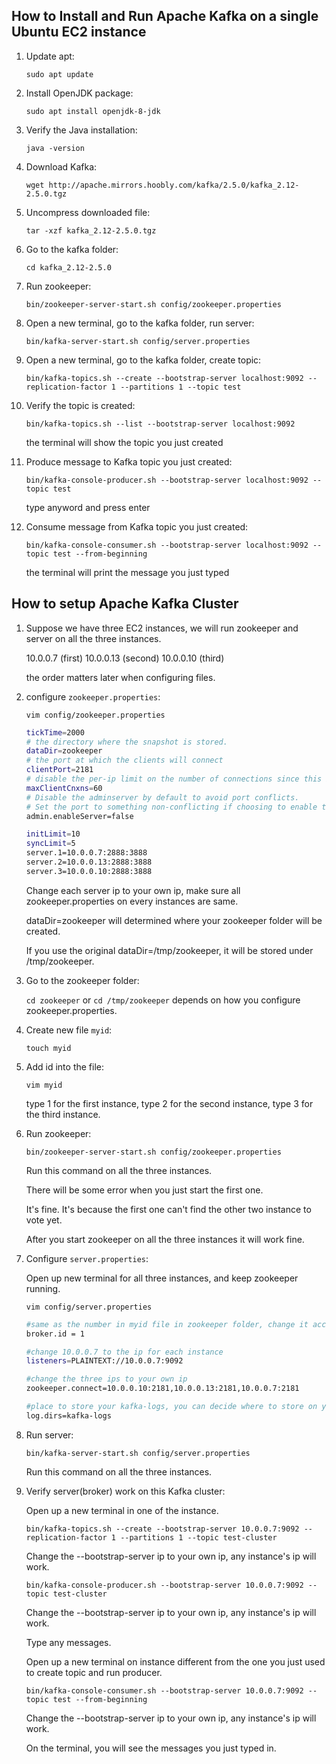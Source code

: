 ## **How to Install and Run Apache Kafka on a single Ubuntu EC2 instance**

  1.  Update apt: 
  
      ```sudo apt update```
      
  2.  Install OpenJDK package:
  
      ```sudo apt install openjdk-8-jdk```
        
  3.  Verify the Java installation:
  
      ```java -version```
      
  4.  Download Kafka:
  
      ```wget http://apache.mirrors.hoobly.com/kafka/2.5.0/kafka_2.12-2.5.0.tgz```
      
  5.  Uncompress downloaded file:
  
      ```tar -xzf kafka_2.12-2.5.0.tgz```
      
  6.  Go to the kafka folder:
  
      ```cd kafka_2.12-2.5.0```
      
  7.  Run zookeeper:
  
      ```bin/zookeeper-server-start.sh config/zookeeper.properties```
      
  8.  Open a new terminal, go to the kafka folder, run server:
  
      ```bin/kafka-server-start.sh config/server.properties```
      
  9.  Open a new terminal, go to the kafka folder, create topic:
  
      ```bin/kafka-topics.sh --create --bootstrap-server localhost:9092 --replication-factor 1 --partitions 1 --topic test```
      
  10. Verify the topic is created:
  
      ```bin/kafka-topics.sh --list --bootstrap-server localhost:9092```
      
      the terminal will show the topic you just created
      
  11. Produce message to Kafka topic you just created:
  
      ```bin/kafka-console-producer.sh --bootstrap-server localhost:9092 --topic test```
      
      type anyword and press enter
      
  12. Consume message from Kafka topic you just created:
  
      ```bin/kafka-console-consumer.sh --bootstrap-server localhost:9092 --topic test --from-beginning```
      
      the terminal will print the message you just typed
      
      
      
## **How to setup Apache Kafka Cluster**

  1.  Suppose we have three EC2 instances, we will run zookeeper and server on all the three instances.
  
      10.0.0.7 (first)
      10.0.0.13 (second)
      10.0.0.10 (third)
      
      the order matters later when configuring files.
  
  2.  configure ```zookeeper.properties```:
  
      ```vim config/zookeeper.properties```
  
      ```bash
      tickTime=2000
      # the directory where the snapshot is stored.
      dataDir=zookeeper
      # the port at which the clients will connect
      clientPort=2181
      # disable the per-ip limit on the number of connections since this is a non-production config
      maxClientCnxns=60
      # Disable the adminserver by default to avoid port conflicts.
      # Set the port to something non-conflicting if choosing to enable this
      admin.enableServer=false

      initLimit=10
      syncLimit=5
      server.1=10.0.0.7:2888:3888
      server.2=10.0.0.13:2888:3888
      server.3=10.0.0.10:2888:3888
      ```
      
      Change each server ip to your own ip, make sure all zookeeper.properties on every instances are same.
      
      dataDir=zookeeper will determined where your zookeeper folder will be created. 
      
      If you use the original dataDir=/tmp/zookeeper, it will be stored under /tmp/zookeeper.
      
      
  3.  Go to the zookeeper folder:
  
      ```cd zookeeper``` or ```cd /tmp/zookeeper``` depends on how you configure zookeeper.properties.
      
  4.  Create new file ```myid```:
  
      ```touch myid```
      
  5.  Add id into the file:
  
      ```vim myid```
      
      type 1 for the first instance, type 2 for the second instance, type 3 for the third instance.
      
  6.  Run zookeeper:
  
      ```bin/zookeeper-server-start.sh config/zookeeper.properties```
      
      Run this command on all the three instances.
      
      There will be some error when you just start the first one.
      
      It's fine. It's because the first one can't find the other two instance to vote yet.
      
      After you start zookeeper on all the three instances it will work fine.
      
  7.  Configure ```server.properties```:
  
      Open up new terminal for all three instances, and keep zookeeper running.
  
      ```vim config/server.properties```
      
      ```bash
      #same as the number in myid file in zookeeper folder, change it accordingly for every instances.
      broker.id = 1
      
      #change 10.0.0.7 to the ip for each instance
      listeners=PLAINTEXT://10.0.0.7:9092 
      
      #change the three ips to your own ip
      zookeeper.connect=10.0.0.10:2181,10.0.0.13:2181,10.0.0.7:2181  
      
      #place to store your kafka-logs, you can decide where to store on your preference.
      log.dirs=kafka-logs
      ```
      
  8.  Run server:
  
      ```bin/kafka-server-start.sh config/server.properties```
      
      Run this command on all the three instances.
      
  9.  Verify server(broker) work on this Kafka cluster:
  
      Open up a new terminal in one of the instance.
      
      ```bin/kafka-topics.sh --create --bootstrap-server 10.0.0.7:9092 --replication-factor 1 --partitions 1 --topic test-cluster```
      
      Change the --bootstrap-server ip to your own ip, any instance's ip will work.
  
       ```bin/kafka-console-producer.sh --bootstrap-server 10.0.0.7:9092 --topic test-cluster```
       
       Change the --bootstrap-server ip to your own ip, any instance's ip will work.
       
       Type any messages.
       
       Open up a new terminal on instance different from the one you just used to create topic and run producer.
       
       ```bin/kafka-console-consumer.sh --bootstrap-server 10.0.0.7:9092 --topic test --from-beginning```
      
       Change the --bootstrap-server ip to your own ip, any instance's ip will work.
       
       On the terminal, you will see the messages you just typed in.
       
